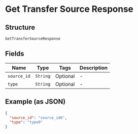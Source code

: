 
# Get Transfer Source Response

## Structure

`GetTransferSourceResponse`

## Fields

| Name | Type | Tags | Description |
|  --- | --- | --- | --- |
| `source_id` | `String` | Optional | - |
| `type` | `String` | Optional | - |

## Example (as JSON)

```json
{
  "source_id": "source_id6",
  "type": "type0"
}
```

